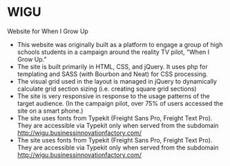 # WIGU
Website for When I Grow Up

- This website was originally built as a platform to engage a group of high schools students in a campaign around the reality TV pilot, "When I Grow Up."
- The site is built primarily in HTML, CSS, and jQuery. It uses php for templating and SASS (with Bourbon and Neat) for CSS processing.
- The visual grid used in the layout is managed in jQuery to dynamically calculate grid section sizing (i.e. creating square grid sections)
- The site is very responsive in response to the usage patterns of the target audience. (In the campaign pilot, over 75% of users accessed the site on a smart phone.)
- The site uses fonts from Typekit (Freight Sans Pro, Freight Text Pro). They are accessible via Typekit only when served from the subdomain http://wigu.businessinnovationfactory.com/
- The site uses fonts from Typekit (Freight Sans Pro, Freight Text Pro). They are accessible via Typekit only when served from the subdomain http://wigu.businessinnovationfactory.com/
